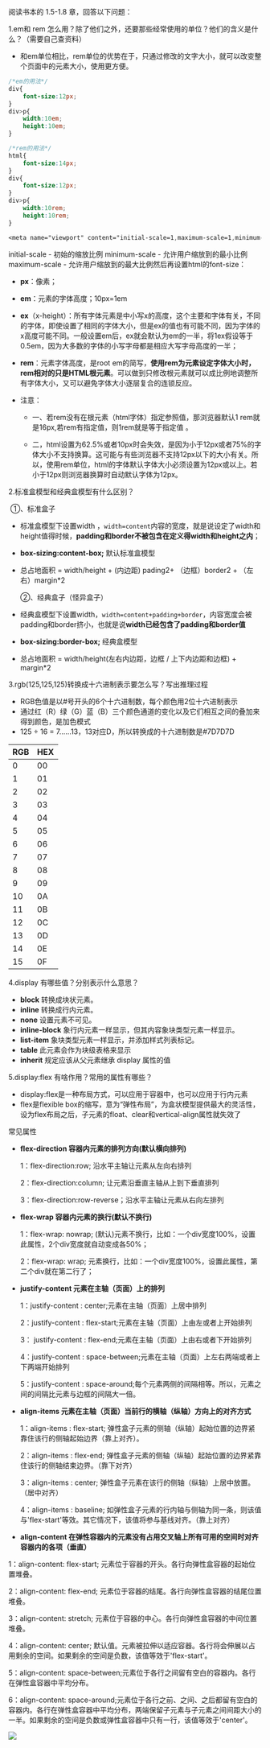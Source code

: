 

阅读书本的 1.5-1.8 章，回答以下问题：

1.em和 rem 怎么用？除了他们之外，还要那些经常使用的单位？他们的含义是什么？（需要自己查资料）

- 和em单位相比，rem单位的优势在于，只通过修改<html>的文字大小，就可以改变整个页面中的元素大小，使用更方便。

```css
/*em的用法*/
div{
    font-size:12px;
}
div>p{
    width:10em;
    height:10em;
}
```

```css
/*rem的用法*/
html{
    font-size:14px;
}
div{
    font-size:12px;
}
div>p{
    width:10rem;
    height:10rem;
}
```



```css
<meta name="viewport" content="initial-scale=1,maximum-scale=1,minimum-scale=1">
```

 initial-scale - 初始的缩放比例 minimum-scale - 允许用户缩放到的最小比例 maximum-scale - 允许用户缩放到的最大比例然后再设置html的font-size： 



- **px**：像素；

- **em**：元素的字体高度；10px=1em

- **ex**（x-height）：所有字体元素是中小写x的高度，这个主要和字体有关，不同的字体，即使设置了相同的字体大小，但是ex的值也有可能不同，因为字体的x高度可能不同。一般设置em后，ex就会默认为em的一半，将1ex假设等于0.5em，因为大多数的字体的小写字母都是相应大写字母高度的一半；

- **rem**：元素字体高度，是root em的简写，**使用rem为元素设定字体大小时，rem相对的只是HTML根元素**。可以做到只修改根元素就可以成比例地调整所有字体大小，又可以避免字体大小逐层复合的连锁反应。

- 注意：

  - 一、若rem没有在根元素（html字体）指定参照值，那浏览器默认1 rem就是16px,若rem有指定值，则1rem就是等于指定值 。

  - 二，html设置为62.5%或者10px时会失效，是因为小于12px或者75%的字体大小不支持换算。这可能与有些浏览器不支持12px以下的大小有关。所以，使用rem单位，html的字体默认字体大小必须设置为12px或以上。若小于12px则浏览器换算时自动默认字体为12px。

2.标准盒模型和经典盒模型有什么区别？

​		①、标准盒子

- 标准盒模型下设置width ，`width=content`内容的宽度，就是说设定了width和height值得时候，**padding和border不被包含在定义得width和height之内**；

- **box-sizing:content-box;**    默认标准盒模型

- 总占地面积 = width/height + (内边距) pading2+ （边框）border2 + （左右）margin*2

  ②、经典盒子（怪异盒子）

- 经典盒模型下设置width，`width=content+padding+border`，内容宽度会被padding和border挤小，也就是说**width已经包含了padding和border值**

- **box-sizing:border-box;**   经典盒模型

- 总占地面积 = width/height(左右内边距，边框 / 上下内边距和边框) + margin*2

3.rgb(125,125,125)转换成十六进制表示要怎么写？写出推理过程

- RGB色值是以#号开头的6个十六进制数，每个颜色用2位十六进制表示
- 通过红（R）绿（G）蓝（B）三个颜色通道的变化以及它们相互之间的叠加来得到颜色，是加色模式
- 125 ÷ 16 = 7......13，13对应D，所以转换成的十六进制数是#7D7D7D

| RGB  | HEX  |
| ---- | ---- |
| 0    | 00   |
| 1    | 01   |
| 2    | 02   |
| 3    | 03   |
| 4    | 04   |
| 5    | 05   |
| 6    | 06   |
| 7    | 07   |
| 8    | 08   |
| 9    | 09   |
| 10   | 0A   |
| 11   | 0B   |
| 12   | 0C   |
| 13   | 0D   |
| 14   | 0E   |
| 15   | 0F   |



4.display 有哪些值？分别表示什么意思？

- **block** 转换成块状元素。
- **inline** 转换成行内元素。
- **none** 设置元素不可见。
- **inline-block** 象行内元素一样显示，但其内容象块类型元素一样显示。
- **list-item** 象块类型元素一样显示，并添加样式列表标记。
- **table** 此元素会作为块级表格来显示
- **inherit** 规定应该从父元素继承 display 属性的值

5.display:flex 有啥作用？常用的属性有哪些？

- display:flex是一种布局方式，可以应用于容器中，也可以应用于行内元素
- flex是flexible box的缩写，意为“弹性布局”，为盒状模型提供最大的灵活性，设为flex布局之后，子元素的float、clear和vertical-align属性就失效了

常见属性

- **flex-direction 容器内元素的排列方向(默认横向排列)**

  1：flex-direction:row; 沿水平主轴让元素从左向右排列

  2：flex-direction:column; 让元素沿垂直主轴从上到下垂直排列

   3：flex-direction:row-reverse；沿水平主轴让元素从右向左排列

- **flex-wrap 容器内元素的换行(默认不换行)**

  1：flex-wrap: nowrap; (默认)元素不换行，比如：一个div宽度100%，设置此属性，2个div宽度就自动变成各50%；

  2：flex-wrap: wrap; 元素换行，比如：一个div宽度100%，设置此属性，第二个div就在第二行了；

- **justify-content 元素在主轴（页面）上的排列**

  1：justify-content : center;元素在主轴（页面）上居中排列

   2：justify-content : flex-start;元素在主轴（页面）上由左或者上开始排列 

  3： justify-content : flex-end;元素在主轴（页面）上由右或者下开始排列 

  4：justify-content : space-between;元素在主轴（页面）上左右两端或者上下两端开始排列

   5：justify-content : space-around;每个元素两侧的间隔相等。所以，元素之间的间隔比元素与边框的间隔大一倍。 
   

- **align-items 元素在主轴（页面）当前行的横轴（纵轴）方向上的对齐方式**

  1：align-items : flex-start; 弹性盒子元素的侧轴（纵轴）起始位置的边界紧靠住该行的侧轴起始边界（靠上对齐）。

   2：align-items : flex-end; 弹性盒子元素的侧轴（纵轴）起始位置的边界紧靠住该行的侧轴结束边界。（靠下对齐） 

   3：align-items : center; 弹性盒子元素在该行的侧轴（纵轴）上居中放置。（居中对齐） 

   4：align-items : baseline; 如弹性盒子元素的行内轴与侧轴为同一条，则该值与'flex-start'等效。其它情况下，该值将参与基线对齐。（靠上对齐） 

-   **align-content 在弹性容器内的元素没有占用交叉轴上所有可用的空间时对齐容器内的各项（垂直）** 

   1：align-content: flex-start; 元素位于容器的开头。各行向弹性盒容器的起始位置堆叠。 

   2：align-content: flex-end; 元素位于容器的结尾。各行向弹性盒容器的结尾位置堆叠。 

   3：align-content: stretch; 元素位于容器的中心。各行向弹性盒容器的中间位置堆叠。 

   4：align-content: center; 默认值。元素被拉伸以适应容器。各行将会伸展以占用剩余的空间。如果剩余的空间是负数，该值等效于'flex-start'。 

   5：align-content: space-between;元素位于各行之间留有空白的容器内。各行在弹性盒容器中平均分布。

  6：align-content: space-around;元素位于各行之前、之间、之后都留有空白的容器内。各行在弹性盒容器中平均分布，两端保留子元素与子元素之间间距大小的一半。如果剩余的空间是负数或弹性盒容器中只有一行，该值等效于'center'。 

  ![](G:\图片\容器属性.png)

  
   